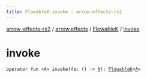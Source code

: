 ```yaml
---
title: FlowableK.invoke - arrow-effects-rx2
---
```


[arrow-effects-rx2](../../index.html) / [arrow.effects](../index.html) / [FlowableK](index.html) / [invoke](./invoke.html)

# invoke

`operator fun <A> invoke(fa: () -> `[`A`](invoke.html#A)`): `[`FlowableK`](index.html)`<`[`A`](invoke.html#A)`>`